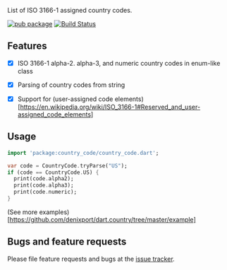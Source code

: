 List of ISO 3166-1 assigned country codes.

[![pub package](https://img.shields.io/pub/v/country_code.svg)](https://pub.dartlang.org/packages/country_code)
[![Build Status](https://travis-ci.org/denixport/dart.country.svg?branch=master)](https://travis-ci.org/denixport/dart.country)

## Features
* [x] ISO 3166-1 alpha-2. alpha-3, and numeric country codes in enum-like class
* [x] Parsing of country codes from string
* [x] Support for (user-assigned code elements)[https://en.wikipedia.org/wiki/ISO_3166-1#Reserved_and_user-assigned_code_elements]


## Usage

```dart
import 'package:country_code/country_code.dart';

var code = CountryCode.tryParse("US");
if (code == CountryCode.US) {
  print(code.alpha2);
  print(code.alpha3);
  print(code.numeric);
}
```
(See more examples)[https://github.com/denixport/dart.country/tree/master/example]


## Bugs and feature requests

Please file feature requests and bugs at the [issue tracker][tracker].

[tracker]: https://github.com/denixport/dart.country/issues
